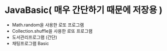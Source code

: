 # JavaBasic( 매우 간단하기 때문에 저장용 )
- Math.random을 사용한 로또 프로그램
- Collection.shuffle을 사용한 로또 프로그램
- 도서관리프로그램 (간단)
- 채팅프로그램 Basic


